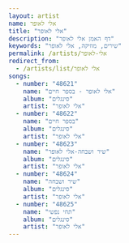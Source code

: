 ```yaml
---
layout: artist
name: אלי לאופר
title: "אלי לאופר"
description: "דף האמן אלי לאופר"
keywords: "שירים, מוזיקה, אלי לאופר"
permalink: /artists/אלי-לאופר
redirect_from:
  - /artists/list/אלי לאופר
songs:
  - number: "48621"
    name: "אלי לאופר - בספר חיים"
    album: "סינגלים"
    artist: "אלי לאופר"
  - number: "48622"
    name: "בספר חיים"
    album: "סינגלים"
    artist: "אלי לאופר"
  - number: "48623"
    name: "שיר ושבחה-אלי לאופר"
    album: "סינגלים"
    artist: "אלי לאופר"
  - number: "48624"
    name: "שיר ושבחה"
    album: "סינגלים"
    artist: "אלי לאופר"
  - number: "48625"
    name: "תחי נפשי"
    album: "סינגלים"
    artist: "אלי לאופר"
---
```

